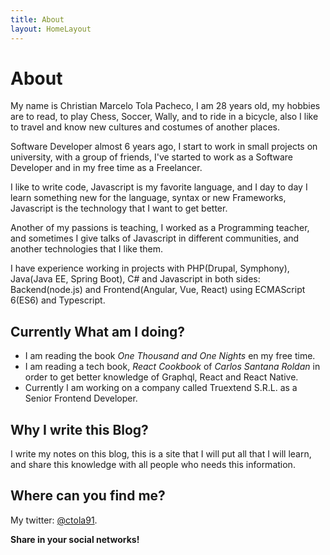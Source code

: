 ```yaml
---
title: About
layout: HomeLayout
---
```

# About

My name is Christian Marcelo Tola Pacheco, I am 28 years old, my hobbies are to read, to play Chess, Soccer, Wally, and to ride in a bicycle, also I like to travel and know new cultures and costumes of another places.

Software Developer almost 6 years ago, I start to work in small projects on university, with a group of friends, I've started to work as a Software Developer and in my free time as a Freelancer.

I like to write code, Javascript is my favorite language, and I day to day I learn something new for the language, syntax or new Frameworks, Javascript is the technology that I want to get better.

Another of my passions is teaching, I worked as a Programming teacher, and sometimes I give talks of Javascript in different communities, and another technologies that I like them.

I have experience working in projects with PHP(Drupal, Symphony), Java(Java EE, Spring Boot), C# and Javascript in both sides: Backend(node.js) and Frontend(Angular, Vue, React) using ECMAScript 6(ES6) and Typescript.

## Currently What am I doing?

- I am reading the book *One Thousand and One Nights* en my free time.
- I am reading a tech book, *React Cookbook* of *Carlos Santana Roldan* in order to get better knowledge of Graphql, React and React Native.
- Currently I am working on a company called Truextend S.R.L. as a Senior Frontend Developer.

## Why I write this Blog?

I write my notes on this blog, this is a site that I will put all that I will learn, and share this knowledge with all people who needs this information.

## Where can you find me?

My twitter: [@ctola91](https://twitter.com/ctola91).

**Share in your social networks!**
<SocialButtons />